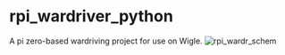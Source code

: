 # rpi_wardriver_python
A pi zero-based wardriving project for use on Wigle.
![rpi_wardr_schem](https://github.com/user-attachments/assets/17d48e86-9ecf-45a6-8623-3e3e0cd09cc5)
